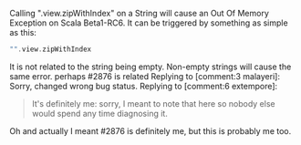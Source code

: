 Calling ".view.zipWithIndex" on a String will cause an Out Of Memory Exception on Scala Beta1-RC6. It can be triggered by something as simple as this:

```scala
"".view.zipWithIndex
```

It is not related to the string being empty. Non-empty strings will cause the same error.
perhaps #2876 is related
Replying to [comment:3 malayeri]:
Sorry, changed wrong bug status.
Replying to [comment:6 extempore]:
> 
> It's definitely me: sorry, I meant to note that here so nobody else would spend any time diagnosing it.

Oh and actually I meant #2876 is definitely me, but this is probably me too.
